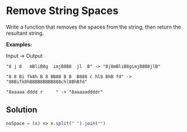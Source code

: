 # Remove String Spaces

Write a function that removes the spaces from the string, then return the resultant string.

**Examples:**

Input -> Output

`"8 j 8   mBliB8g  imjB8B8  jl  B" -> "8j8mBliB8gimjB8B8jlB"`

`"8 8 Bi fk8h B 8 BB8B B B  B888 c hl8 BhB fd" -> "88Bifk8hB8BB8BBBB888chl8BhBfd"`

`"8aaaaa dddd r     " -> "8aaaaaddddr"`

## Solution

```javascript
noSpace = (x) => x.split(" ").join("")
```